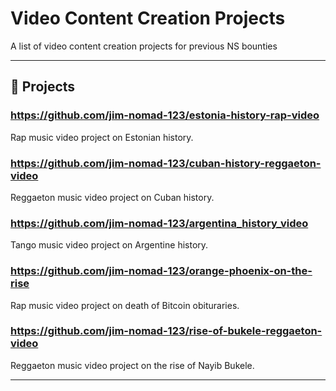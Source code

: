 # Video Content Creation Projects
A list of video content creation projects for previous NS bounties

---

## 🤖 Projects

### https://github.com/jim-nomad-123/estonia-history-rap-video
Rap music video project on Estonian history.

### https://github.com/jim-nomad-123/cuban-history-reggaeton-video
Reggaeton music video project on Cuban history.

### https://github.com/jim-nomad-123/argentina_history_video
Tango music video project on Argentine history.

### https://github.com/jim-nomad-123/orange-phoenix-on-the-rise
Rap music video project on death of Bitcoin obituraries.

### https://github.com/jim-nomad-123/rise-of-bukele-reggaeton-video
Reggaeton music video project on the rise of Nayib Bukele.

---
